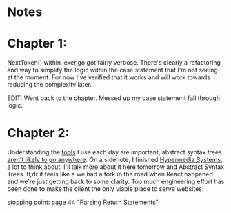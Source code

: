 # Notes

# Chapter 1:

NextToken() within lexer.go got fairly verbose. There's clearly a refactoring 
and way to simplify the logic within the case statement that I'm not seeing at
the moment. For now I've verified that it works and will work towards reducing 
the complexity later.

EDIT: Went back to the chapter. Messed up my case statement fall through logic.

# Chapter 2:

Understanding the [tools](https://ast-grep.github.io/) I use each day are important, abstract syntax trees [aren't likely to go anywhere](https://x.com/tsoding/status/1705377825426125270). On a sidenote, I finished [Hypermedia Systems](https://hypermedia.systems/), a lot to think about. I'll talk more about it here tomorrow and Abstract Syntax Trees. tl;dr it feels like a we had a fork in the road when React happened and we're just getting back to some clarity. Too much engineering effort has been done to make the client the only viable place to serve websites.

stopping point: page 44 "Parsing Return Statements"